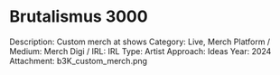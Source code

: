 # Brutalismus 3000

Description: Custom merch at shows
Category: Live, Merch
Platform / Medium: Merch
Digi / IRL: IRL
Type: Artist
Approach: Ideas
Year: 2024
Attachment: b3K_custom_merch.png